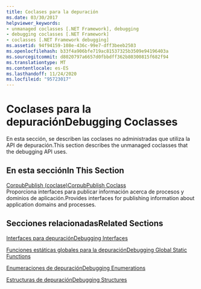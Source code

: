 ```yaml
---
title: Coclases para la depuración
ms.date: 03/30/2017
helpviewer_keywords:
- unmanaged coclasses [.NET Framework], debugging
- debugging coclasses [.NET Framework]
- coclasses [.NET Framework debugging]
ms.assetid: 94f94159-108e-436c-99e7-dff3beeb2503
ms.openlocfilehash: b33f4a906bfe719ac81537325b3509e94196403a
ms.sourcegitcommit: d8020797a6657d0fbbdff362b80300815f682f94
ms.translationtype: MT
ms.contentlocale: es-ES
ms.lasthandoff: 11/24/2020
ms.locfileid: "95723017"
---
```

# <a name="debugging-coclasses"></a><span data-ttu-id="e2cf8-102">Coclases para la depuración</span><span class="sxs-lookup"><span data-stu-id="e2cf8-102">Debugging Coclasses</span></span>

<span data-ttu-id="e2cf8-103">En esta sección, se describen las coclases no administradas que utiliza la API de depuración.</span><span class="sxs-lookup"><span data-stu-id="e2cf8-103">This section describes the unmanaged coclasses that the debugging API uses.</span></span>  
  
## <a name="in-this-section"></a><span data-ttu-id="e2cf8-104">En esta sección</span><span class="sxs-lookup"><span data-stu-id="e2cf8-104">In This Section</span></span>  

 [<span data-ttu-id="e2cf8-105">CorpubPublish (coclase)</span><span class="sxs-lookup"><span data-stu-id="e2cf8-105">CorpubPublish Coclass</span></span>](corpubpublish-coclass.md)  
 <span data-ttu-id="e2cf8-106">Proporciona interfaces para publicar información acerca de procesos y dominios de aplicación.</span><span class="sxs-lookup"><span data-stu-id="e2cf8-106">Provides interfaces for publishing information about application domains and processes.</span></span>  
  
## <a name="related-sections"></a><span data-ttu-id="e2cf8-107">Secciones relacionadas</span><span class="sxs-lookup"><span data-stu-id="e2cf8-107">Related Sections</span></span>  

 [<span data-ttu-id="e2cf8-108">Interfaces para depuración</span><span class="sxs-lookup"><span data-stu-id="e2cf8-108">Debugging Interfaces</span></span>](debugging-interfaces.md)  
  
 [<span data-ttu-id="e2cf8-109">Funciones estáticas globales para la depuración</span><span class="sxs-lookup"><span data-stu-id="e2cf8-109">Debugging Global Static Functions</span></span>](debugging-global-static-functions.md)  
  
 [<span data-ttu-id="e2cf8-110">Enumeraciones de depuración</span><span class="sxs-lookup"><span data-stu-id="e2cf8-110">Debugging Enumerations</span></span>](debugging-enumerations.md)  
  
 [<span data-ttu-id="e2cf8-111">Estructuras de depuración</span><span class="sxs-lookup"><span data-stu-id="e2cf8-111">Debugging Structures</span></span>](debugging-structures.md)

